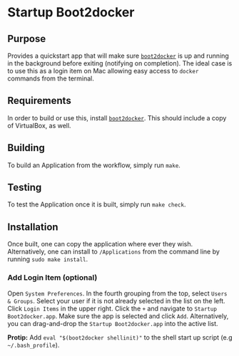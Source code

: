 # Startup Boot2docker

## Purpose

Provides a quickstart app that will make sure [`boot2docker`]( https://boot2docker.io ) is up and running in the background before exiting (notifying on completion). The ideal case is to use this as a login item on Mac allowing easy access to `docker` commands from the terminal.

## Requirements

In order to build or use this, install [`boot2docker`]( https://boot2docker.io ). This should include a copy of VirtualBox, as well.

## Building

To build an Application from the workflow, simply run `make`.

## Testing

To test the Application once it is built, simply run `make check`.

## Installation

Once built, one can copy the application where ever they wish. Alternatively, one can install to `/Applications` from the command line by running `sudo make install`.

### Add Login Item (optional)

Open `System Preferences`. In the fourth grouping from the top, select `Users & Groups`. Select your user if it is not already selected in the list on the left. Click `Login Items` in the upper right. Click the `+` and navigate to `Startup Boot2docker.app`. Make sure the app is selected and click `Add`. Alternatively, you can drag-and-drop the `Startup Boot2docker.app` into the active list.

**Protip:** Add `eval "$(boot2docker shellinit)"` to the shell start up script (e.g `~/.bash_profile`).
